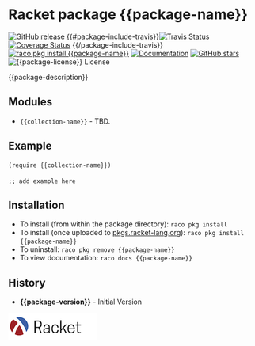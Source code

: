 # Racket package {{package-name}}

[![GitHub release](https://img.shields.io/github/release/{{user-id}}/{{package-name}}.svg?style=flat-square)](https://github.com/{{user-id}}/{{package-name}}/releases)
{{#package-include-travis}}[![Travis Status](https://travis-ci.org/{{user-id}}/{{package-name}}.svg)](https://www.travis-ci.org/{{user-id}}/{{package-name}})
[![Coverage Status](https://coveralls.io/repos/github/{{user-id}}/{{package-name}}/badge.svg?branch=master)](https://coveralls.io/github/{{user-id}}/{{package-name}}?branch=master)
{{/package-include-travis}}[![raco pkg install {{package-name}}](https://img.shields.io/badge/raco%20pkg%20install-{{package-name}}-blue.svg)](http://pkgs.racket-lang.org/package/{{package-name}})
[![Documentation](https://img.shields.io/badge/raco%20docs-{{package-name}}-blue.svg)](http://docs.racket-lang.org/{{package-name}}/index.html)
[![GitHub stars](https://img.shields.io/github/stars/{{user-id}}/{{package-name}}.svg)](https://github.com/{{user-id}}/{{package-name}}/stargazers)
![{{package-license}} License](https://img.shields.io/badge/license-{{package-license}}-118811.svg)

{{package-description}}

## Modules

* `{{collection-name}}` - TBD.

## Example

```racket
(require {{collection-name}})

;; add example here
```


## Installation

* To install (from within the package directory): `raco pkg install`
* To install (once uploaded to [pkgs.racket-lang.org](https://pkgs.racket-lang.org/)): `raco pkg install {{package-name}}`
* To uninstall: `raco pkg remove {{package-name}}`
* To view documentation: `raco docs {{package-name}}`

## History

* **{{package-version}}** - Initial Version

[![Racket Language](https://raw.githubusercontent.com/johnstonskj/racket-scaffold/master/scaffold/plank-files/racket-lang.png)](https://racket-lang.org/)
